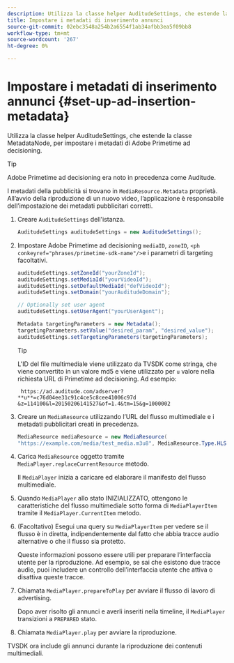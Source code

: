 ```yaml
---
description: Utilizza la classe helper AuditudeSettings, che estende la classe MetadataNode, per impostare i metadati di Adobe Primetime ad decisioning.
title: Impostare i metadati di inserimento annunci
source-git-commit: 02ebc3548a254b2a6554f1ab34afbb3ea5f09bb8
workflow-type: tm+mt
source-wordcount: '267'
ht-degree: 0%

---
```


# Impostare i metadati di inserimento annunci {#set-up-ad-insertion-metadata}

Utilizza la classe helper AuditudeSettings, che estende la classe MetadataNode, per impostare i metadati di Adobe Primetime ad decisioning.

>[!TIP]
>
>Adobe Primetime ad decisioning era noto in precedenza come Auditude.

I metadati della pubblicità si trovano in `MediaResource.Metadata` proprietà. All’avvio della riproduzione di un nuovo video, l’applicazione è responsabile dell’impostazione dei metadati pubblicitari corretti.

1. Creare `AuditudeSettings` dell&#39;istanza.

   ```java
   AuditudeSettings auditudeSettings = new AuditudeSettings();
   ```

1. Impostare Adobe Primetime ad decisioning `mediaID`, `zoneID`, `<ph conkeyref="phrases/primetime-sdk-name"/>`e i parametri di targeting facoltativi.

   ```java
   auditudeSettings.setZoneId("yourZoneId"); 
   auditudeSettings.setMediaId("yourVideoId"); 
   auditudeSettings.setDefaultMediaId("defVideoId"); 
   auditudeSettings.setDomain("yourAuditudeDomain"); 
   
   // Optionally set user agent  
   auditudeSettings.setUserAgent("yourUserAgent"); 
   
   Metadata targetingParameters = new Metadata(); 
   targetingParameters.setValue("desired_param", "desired_value"); 
   auditudeSettings.setTargetingParameters(targetingParameters);
   ```

   >[!TIP]
   >
   >L&#39;ID del file multimediale viene utilizzato da TVSDK come stringa, che viene convertito in un valore md5 e viene utilizzato per `u` valore nella richiesta URL di Primetime ad decisioning. Ad esempio:
   >
   >
   >` https://ad.auditude.com/adserver? **u**=c76d04ee31c91c4ce5c8cee41006c97d &z=114100&l=20150206141527&of=1.4&tm=15&g=1000002`

1. Creare un `MediaResource` utilizzando l’URL del flusso multimediale e i metadati pubblicitari creati in precedenza.

   ```java
   MediaResource mediaResource = new MediaResource( 
   "https://example.com/media/test_media.m3u8", MediaResource.Type.HLS, Metadata);
   ```

1. Carica `MediaResource` oggetto tramite `MediaPlayer.replaceCurrentResource` metodo.

   Il `MediaPlayer` inizia a caricare ed elaborare il manifesto del flusso multimediale.

1. Quando `MediaPlayer` allo stato INIZIALIZZATO, ottengono le caratteristiche del flusso multimediale sotto forma di `MediaPlayerItem` tramite il `MediaPlayer.CurrentItem` metodo.
1. (Facoltativo) Esegui una query su `MediaPlayerItem` per vedere se il flusso è in diretta, indipendentemente dal fatto che abbia tracce audio alternative o che il flusso sia protetto.

   Queste informazioni possono essere utili per preparare l’interfaccia utente per la riproduzione. Ad esempio, se sai che esistono due tracce audio, puoi includere un controllo dell’interfaccia utente che attiva o disattiva queste tracce.

1. Chiamata `MediaPlayer.prepareToPlay` per avviare il flusso di lavoro di advertising.

   Dopo aver risolto gli annunci e averli inseriti nella timeline, il `MediaPlayer` transizioni a `PREPARED` stato.
1. Chiamata `MediaPlayer.play` per avviare la riproduzione.

TVSDK ora include gli annunci durante la riproduzione dei contenuti multimediali.
